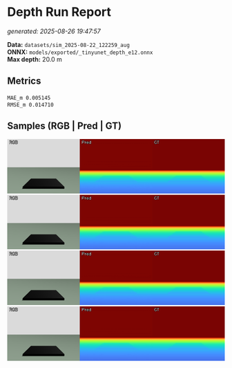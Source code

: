# Depth Run Report
_generated: 2025-08-26 19:47:57_

**Data:** `datasets/sim_2025-08-22_122259_aug`  
**ONNX:** `models/exported/_tinyunet_depth_e12.onnx`  
**Max depth:** 20.0 m

## Metrics
```
MAE_m 0.005145
RMSE_m 0.014710
```

## Samples (RGB | Pred | GT)

![sample 1](samples/sample_1.png)
![sample 2](samples/sample_2.png)
![sample 3](samples/sample_3.png)
![sample 4](samples/sample_4.png)
